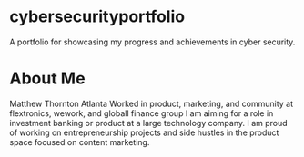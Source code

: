 # cybersecurityportfolio
A portfolio for showcasing my progress and achievements  in cyber security. 
# About Me
Matthew Thornton
Atlanta
Worked in product, marketing, and community at flextronics, wework, and globall finance group
I am aiming for a role in investment banking or product at a large technology company. 
I am proud of working on entrepreneurship projects and side hustles in the product space focused on content marketing. 

